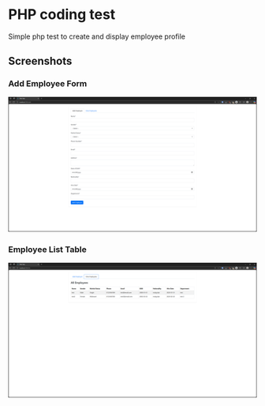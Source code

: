 # PHP coding test

Simple php test to create and display employee profile

## Screenshots

### Add Employee Form
![Add Employee Form](images/form-image.png)

### Employee List Table
![Add Employee Form](images/table-image.png)